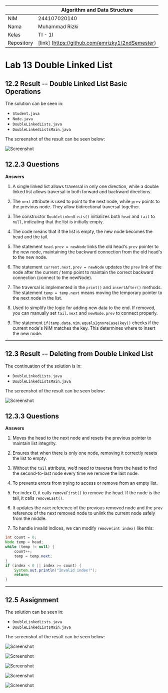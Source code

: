 |  | Algorithm and Data Structure |
|--|--|
| NIM |  244107020140|
| Nama |  Muhammad Rizki |
| Kelas | TI - 1I |
| Repository | [link] (https://github.com/emrizky1/2ndSemester) |

# Lab 13 Double Linked List

## 12.2 Result -- Double Linked List Basic Operations

The solution can be seen in:

* `Student.java`
* `Node.java`
* `DoubleLinkedLists.java`
* `DoubleLinkedListsMain.java`

The screenshot of the result can be seen below:

![ Screenshot ](img/1.png)

## 12.2.3 Questions

**Answers**

1. A single linked list allows traversal in only one direction, while a double linked list allows traversal in both forward and backward directions.

2. The `next` attribute is used to point to the next node, while `prev` points to the previous node. They allow bidirectional traversal together.

3. The constructor `DoubleLinkedLists()` initializes both `head` and `tail` to `null`, indicating that the list is initially empty.

4. The code means that if the list is empty, the new node becomes the head and the tail.

5. The statement `head.prev = newNode` links the old head's `prev` pointer to the new node, maintaining the backward connection from the old head's to the new node.

6. The statement `current.next.prev = newNode` updates the `prev` link of the node after the current / temp point to maintain the correct backward connection (connect to the newNode).

7. The traversal is implemented in the `print()` and `insertAfter()` methods. The statement `temp = temp.next` means moving the temporary pointer to the next node in the list.

8. Used to simplify the logic for adding new data to the end. If removed, you can manually set `tail.next` and `newNode.prev` to connect properly.

9. The statement `if(temp.data.nim.equalsIgnoreCase(key))` checks if the current node's NIM matches the key. This determines where to insert the new node.

---

## 12.3 Result -- Deleting from Double Linked List

The continuation of the solution is in:

* `DoubleLinkedLists.java`
* `DoubleLinkedListsMain.java`

The screenshot of the result can be seen below:

![ Screenshot ](img/2.png)

## 12.3.3 Questions

**Answers**

1. Moves the head to the next node and resets the previous pointer to maintain list integrity.

2. Ensures that when there is only one node, removing it correctly resets the list to empty.

3. Without the `tail` attribute, we’d need to traverse from the head to find the second-to-last node every time we remove the last node.

4. To prevents errors from trying to access or remove from an empty list.

5. For index 0, it calls `removeFirst()` to remove the head. If the node is the tail, it calls `removeLast()`. 

6. It updates the `next` reference of the previous removed node and the `prev` reference of the next removed node to unlink the current node safely from the middle.

7. To handle invalid indices, we can modify `remove(int index)` like this:

```java
int count = 0;
Node temp = head;
while (temp != null) {
    count++;
    temp = temp.next;
}
if (index < 0 || index >= count) {
    System.out.println("Invalid index!");
    return;
}
```

---

## 12.5 Assignment

The solution can be seen in:

* `DoubleLinkedLists.java`
* `DoubleLinkedListsMain.java`

The screenshot of the result can be seen below:

![ Screenshot ](img/3.png)

![ Screenshot ](img/4.png)

![ Screenshot ](img/5.png)

![ Screenshot ](img/6.png)

![ Screenshot ](img/7.png)